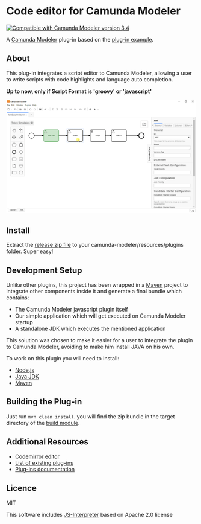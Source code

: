 # Code editor for Camunda Modeler

[![Compatible with Camunda Modeler version 3.4](https://img.shields.io/badge/Camunda%20Modeler-3.4+-blue.svg)](https://github.com/camunda/camunda-modeler)

A [Camunda Modeler](https://github.com/camunda/camunda-modeler) plug-in based on the [plug-in example](https://github.com/camunda/camunda-modeler-plugin-example).

## About

This plug-in integrates a script editor to Camunda Modeler, allowing a user to write scripts with code highlights and language auto completion.

**Up to now, only if Script Format is 'groovy' or 'javascript'**

![Screencast](./plugin-module/modeler-plugin-code/docs/screencast.gif)

## Install

Extract the [release zip file](https://github.com/sharedchains/camunda-code-editor/releases/tag/v0.1.0) to your camunda-modeler/resources/plugins folder. Super easy!


## Development Setup

Unlike other plugins, this project has been wrapped in a [Maven](https://maven.apache.org/) project to integrate other components inside it and generate a final bundle which contains:
* The Camunda Modeler javascript plugin itself
* Our simple application which will get executed on Camunda Modeler startup
* A standalone JDK which executes the mentioned application

This solution was chosen to make it easier for a user to integrate the plugin to Camunda Modeler, avoiding to make him install JAVA on his own.

To work on this plugin you will need to install:

* [Node.js](https://nodejs.org/)
* [Java JDK](https://openjdk.java.net/)
* [Maven](https://maven.apache.org/)

## Building the Plug-in

Just run ```mvn clean install```. you will find the zip bundle in the target directory of the [build module](./build-module). 

## Additional Resources

* [Codemirror editor ](https://codemirror.net/)
* [List of existing plug-ins](https://github.com/camunda/camunda-modeler-plugins)
* [Plug-ins documentation](https://github.com/camunda/camunda-modeler/tree/master/docs/plugins)


## Licence

MIT

This software includes [JS-Interpreter](https://github.com/NeilFraser/JS-Interpreter) based on Apache 2.0 license